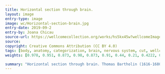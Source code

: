 ```yaml
---
title: Horizontal section through brain.
layout: image
entry-type: image
image: wc/Horizontal-section-brain.jpg
entry-date: 2019-09-2
entry-by: Joana Chicau
source-url: https://wellcomecollection.org/works/hs5kx45w?wellcomeImagesUrl=/indexplus/image/L0002492.html
source:
copyright: Creative Commons Attribution (CC BY 4.0)
tags: [body, anatomy, categorization, brain, nervous system, cut, wellcome, cutting, measurement, orientation, classification, segments]
weights: [0.978, 0.951, 0.873, 0.98, 0.873, 0.91, 0.44, 0.21, 0.4222, 0.544, 0.21, 0.29]

summary: "Horizontal section through brain. Thomas Bartholin (1616-1680)"
---
```

